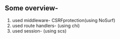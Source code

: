 ## Some overview-

1. used middleware- CSRFprotection(using NoSurf)
2. used route handlers- (using chi)
3. used session- (using scs) 
